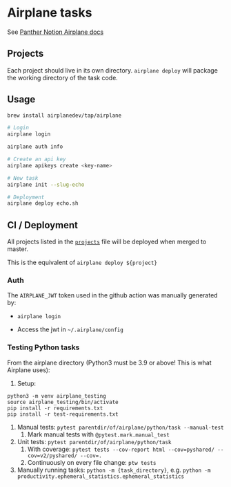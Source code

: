 # Airplane tasks
See [Panther Notion Airplane docs](https://www.notion.so/pantherlabs/Airplane-0389875e0c7b43eeba1a57dfbfdcce9a)

## Projects

Each project should live in its own directory. `airplane deploy` will package the working directory of the task code.



## Usage

```sh
brew install airplanedev/tap/airplane
```

```sh
# Login
airplane login

airplane auth info

# Create an api key
airplane apikeys create <key-name>

# New task
airplane init --slug-echo

# Deployment
airplane deploy echo.sh
```

## CI / Deployment

All projects listed in the [`projects`](projects) file will be deployed when merged to master.

This is the equivalent of `airplane deploy ${project}`


### Auth

The `AIRPLANE_JWT` token used in the github action was manually generated by:

  - `airplane login`

  - Access the jwt in  `~/.airplane/config`


### Testing Python tasks
From the airplane directory (Python3 must be 3.9 or above! This is what Airplane uses):
1. Setup:
```
python3 -m venv airplane_testing
source airplane_testing/bin/activate
pip install -r requirements.txt
pip install -r test-requirements.txt
```
1. Manual tests: `pytest parentdir/of/airplane/python/task --manual-test`
    1. Mark manual tests with `@pytest.mark.manual_test`
1. Unit tests: `pytest parentdir/of/airplane/python/task`
    1. With coverage: `pytest tests --cov-report html --cov=pyshared/ --cov=v2/pyshared/ --cov=.`
    1. Continuously on every file change: `ptw tests`
1. Manually running tasks: `python -m {task_directory}`, e.g. `python -m productivity.ephemeral_statistics.ephemeral_statistics`
